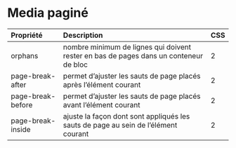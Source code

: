 # Media paginé

| Propriété | Description | CSS
|:----------|:------------|:---
| orphans | nombre minimum de lignes qui doivent rester en bas de pages dans un conteneur de bloc | 2
| page-break-after | permet d’ajuster les sauts de page placés après l’élément courant | 2
| page-break-before | permet d’ajuster les sauts de page placés avant l’élément courant | 2
| page-break-inside | ajuste la façon dont sont appliqués les sauts de page au sein de l’élément courant | 2
